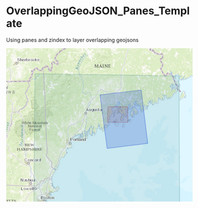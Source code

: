 # OverlappingGeoJSON_Panes_Template
Using panes and zindex to layer overlapping geojsons

![Alt text](/TemplatePNGreadme.png "Overlapping GeoJSON Polygons")
